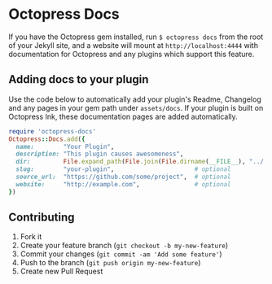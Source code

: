 # Octopress Docs

If you have the Octopress gem installed, run `$ octopress docs` from the root of your Jekyll site, and a website will mount at `http://localhost:4444` with documentation for Octopress and any plugins which support this feature.

## Adding docs to your plugin

Use the code below to automatically add your plugin's Readme, Changelog and any pages in your gem path under `assets/docs`.
If your plugin is built on Octopress Ink, these documentation pages are added automatically.

```ruby
require 'octopress-docs'
Octopress::Docs.add({
  name:        "Your Plugin",
  description: "This plugin causes awesomeness",
  dir:         File.expand_path(File.join(File.dirname(__FILE__), "../../")),
  slug:        "your-plugin",                      # optional
  source_url:  "https://github.com/some/project",  # optional
  website:     "http://example.com",               # optional
})
```

## Contributing

1. Fork it
2. Create your feature branch (`git checkout -b my-new-feature`)
3. Commit your changes (`git commit -am 'Add some feature'`)
4. Push to the branch (`git push origin my-new-feature`)
5. Create new Pull Request
